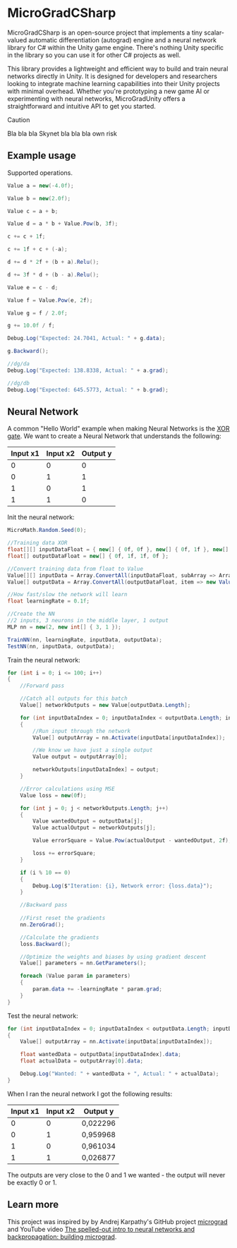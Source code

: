 # MicroGradCSharp

MicroGradCSharp is an open-source project that implements a tiny scalar-valued automatic differentiation (autograd) engine and a neural network library for C# within the Unity game engine. There's nothing Unity specific in the library so you can use it for other C# projects as well.  

This library provides a lightweight and efficient way to build and train neural networks directly in Unity. It is designed for developers and researchers looking to integrate machine learning capabilities into their Unity projects with minimal overhead. Whether you're prototyping a new game AI or experimenting with neural networks, MicroGradUnity offers a straightforward and intuitive API to get you started.

> [!CAUTION]
> Bla bla bla Skynet bla bla bla own risk


## Example usage

Supported operations.

```csharp
Value a = new(-4.0f);

Value b = new(2.0f);

Value c = a + b;

Value d = a * b + Value.Pow(b, 3f);

c += c + 1f;

c += 1f + c + (-a);

d += d * 2f + (b + a).Relu();

d += 3f * d + (b - a).Relu();

Value e = c - d;

Value f = Value.Pow(e, 2f);

Value g = f / 2.0f;

g += 10.0f / f;

Debug.Log("Expected: 24.7041, Actual: " + g.data);

g.Backward();

//dg/da
Debug.Log("Expected: 138.8338, Actual: " + a.grad);

//dg/db
Debug.Log("Expected: 645.5773, Actual: " + b.grad);
```


## Neural Network

A common "Hello World" example when making Neural Networks is the [XOR gate](https://en.wikipedia.org/wiki/XOR_gate). We want to create a Neural Network that understands the following:

| Input x1 | Input x2 | Output y |
| ---------| -------- | -------- |
| 0        | 0        | 0        |
| 0        | 1        | 1        |
| 1        | 0        | 1        |
| 1        | 1        | 0        |

Init the neural network:

```csharp
MicroMath.Random.Seed(0);

//Training data XOR
float[][] inputDataFloat = { new[] { 0f, 0f }, new[] { 0f, 1f }, new[] { 1f, 0f }, new[] { 1f, 1f } };
float[] outputDataFloat = new[] { 0f, 1f, 1f, 0f };

//Convert training data from float to Value
Value[][] inputData = Array.ConvertAll(inputDataFloat, subArray => Array.ConvertAll(subArray, item => new Value(item)));
Value[] outputData = Array.ConvertAll(outputDataFloat, item => new Value(item));

//How fast/slow the network will learn
float learningRate = 0.1f;

//Create the NN
//2 inputs, 3 neurons in the middle layer, 1 output
MLP nn = new(2, new int[] { 3, 1 });

TrainNN(nn, learningRate, inputData, outputData);
TestNN(nn, inputData, outputData);
```

Train the neural network:

```csharp
for (int i = 0; i <= 100; i++)
{
    //Forward pass

    //Catch all outputs for this batch
    Value[] networkOutputs = new Value[outputData.Length];

    for (int inputDataIndex = 0; inputDataIndex < outputData.Length; inputDataIndex++)
    {
        //Run input through the network
        Value[] outputArray = nn.Activate(inputData[inputDataIndex]);

        //We know we have just a single output
        Value output = outputArray[0];

        networkOutputs[inputDataIndex] = output;
    }

    //Error calculations using MSE
    Value loss = new(0f);

    for (int j = 0; j < networkOutputs.Length; j++)
    {
        Value wantedOutput = outputData[j];
        Value actualOutput = networkOutputs[j];

        Value errorSquare = Value.Pow(actualOutput - wantedOutput, 2f);

        loss += errorSquare;
    }

    if (i % 10 == 0)
    {
        Debug.Log($"Iteration: {i}, Network error: {loss.data}");
    }

    //Backward pass
	
	//First reset the gradients
    nn.ZeroGrad();

    //Calculate the gradients
    loss.Backward();

    //Optimize the weights and biases by using gradient descent
    Value[] parameters = nn.GetParameters();

    foreach (Value param in parameters)
    {
        param.data += -learningRate * param.grad;
    }
}
```

Test the neural network:

```csharp
for (int inputDataIndex = 0; inputDataIndex < outputData.Length; inputDataIndex++)
{
    Value[] outputArray = nn.Activate(inputData[inputDataIndex]);

    float wantedData = outputData[inputDataIndex].data;
    float actualData = outputArray[0].data;

    Debug.Log("Wanted: " + wantedData + ", Actual: " + actualData);
}
```

When I ran the neural network I got the following results:

| Input x1 | Input x2 | Output y |
| ---------| -------- | -------- |
| 0        | 0        | 0,022296 |
| 0        | 1        | 0,959968 |
| 1        | 0        | 0,961034 |
| 1        | 1        | 0,026877 |

The outputs are very close to the 0 and 1 we wanted - the output will never be exactly 0 or 1. 


## Learn more

This project was inspired by by Andrej Karpathy's GitHub project [micrograd](https://github.com/karpathy/micrograd) and YouTube video [The spelled-out intro to neural networks and backpropagation: building micrograd](https://www.youtube.com/watch?v=VMj-3S1tku0).

